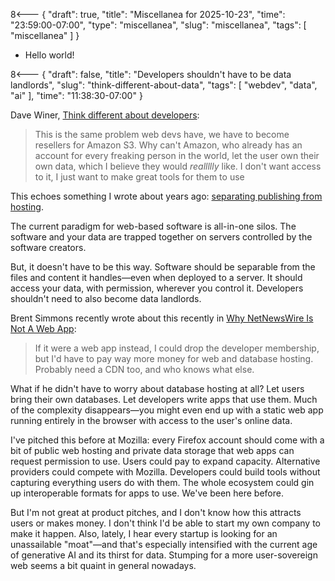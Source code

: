8<--- { "draft": true, "title": "Miscellanea for 2025-10-23", "time": "23:59:00-07:00", "type": "miscellanea", "slug": "miscellanea", "tags": [ "miscellanea" ] }

- Hello world!

8<--- { "draft": false, "title": "Developers shouldn't have to be data landlords", "slug": "think-different-about-data", "tags": [ "webdev", "data", "ai" ], "time": "11:38:30-07:00" }

Dave Winer, [Think different about developers](http://scripting.com/2025/10/23/133525.html#a133630):

> This is the same problem web devs have, we have to become resellers for Amazon S3. Why can't Amazon, who already has an account for every freaking person in the world, let the user own their own data, which I believe they would _reallllly_ like. I don't want access to it, I just want to make great tools for them to use

This echoes something I wrote about years ago: [separating publishing from hosting](https://blog.lmorchard.com/2014/10/09/separating-publishing-from-hosting-on-the-web/).

The current paradigm for web-based software is all-in-one silos. The software and your data are trapped together on servers controlled by the software creators.

But, it doesn't have to be this way. Software should be separable from the files and content it handles—even when deployed to a server. It should access your data, with permission, wherever you control it. Developers shouldn't need to also become data landlords.

Brent Simmons recently wrote about this recently in [Why NetNewsWire Is Not A Web App](https://inessential.com/?postid=1676):

> If it were a web app instead, I could drop the developer membership, but I'd have to pay way more money for web and database hosting. Probably need a CDN too, and who knows what else.

What if he didn't have to worry about database hosting at all? Let users bring their own databases. Let developers write apps that use them. Much of the complexity disappears—you might even end up with a static web app running entirely in the browser with access to the user's online data.

I've pitched this before at Mozilla: every Firefox account should come with a bit of public web hosting and private data storage that web apps can request permission to use. Users could pay to expand capacity. Alternative providers could compete with Mozilla. Developers could build tools without capturing everything users do with them. The whole ecosystem could gin up interoperable formats for apps to use. We've been here before.

But I'm not great at product pitches, and I don't know how this attracts users or makes money. I don't think I'd be able to start my own company to make it happen. Also, lately, I hear every startup is looking for an unassailable "moat"—and that's especially intensified with the current age of generative AI and its thirst for data. Stumping for a more user-sovereign web seems a bit quaint in general nowadays.
